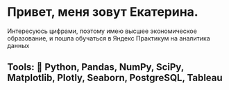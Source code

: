 # Привет, меня зовут Екатерина.
Интересуюсь цифрами, поэтому имею высшее экономическое образование, и пошла обучаться в Яндекс Практикум на аналитика данных
## Tools: 💼 Python, Pandas, NumPy, SciPy, Matplotlib, Plotly, Seaborn, PostgreSQL, Tableau
<!---
Ekaterina-Gark/Ekaterina-Gark is a ✨ special ✨ repository because its `README.md` (this file) appears on your GitHub profile.
You can click the Preview link to take a look at your changes.
--->

